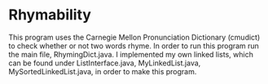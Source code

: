# Rhymability
This program uses the Carnegie Mellon Pronunciation Dictionary (cmudict) to check whether or not two words rhyme. In order to run this program run the main file, RhymingDict.java. I implemented my own linked lists, which can be found under ListInterface.java, MyLinkedList.java, MySortedLinkedList.java, in order to make this program. 
